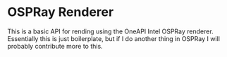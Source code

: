 # OSPRay Renderer
This is a basic API for rending using the OneAPI Intel OSPRay renderer. 
Essentially this is just boilerplate, but if I do another thing in OSPRay I will probably contribute more to this.
